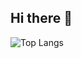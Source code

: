 ## Hi there 👋
<!--[![Anurag's GitHub stats](https://github-readme-stats.vercel.app/api?username=tae1231)](https://github.com/anuraghazra/github-readme-stats)
 [![Top Langs](https://github-readme-stats.vercel.app/api/top-langs/?username=tae1231)](https://github.com/anuraghazra/github-readme-stats)-->
![Top Langs](https://github-readme-stats.vercel.app/api/top-langs/?username=tae1231)

<!--
**tae1231/tae1231** is a ✨ _special_ ✨ repository because its `README.md` (this file) appears on your GitHub profile.

Here are some ideas to get you started:

- 🔭 I’m currently working on ...
- 🌱 I’m currently learning ...
- 👯 I’m looking to collaborate on ...
- 🤔 I’m looking for help with ...
- 💬 Ask me about ...
- 📫 How to reach me: ...
- 😄 Pronouns: ...
- ⚡ Fun fact: ...
-->
